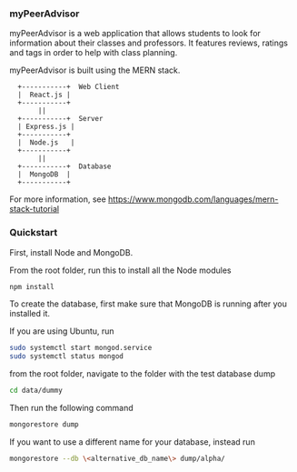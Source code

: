 ### myPeerAdvisor

myPeerAdvisor is a web application that allows students to look for
information about their classes and professors. It features reviews,
ratings and tags in order to help with class planning.

myPeerAdvisor is built using the MERN stack.

```plaintext
  +-----------+  Web Client
  |  React.js |
  +-----------+
       ||
  +-----------+  Server
  | Express.js |
  +-----------+ 
  |  Node.js   |
  +-----------+
       ||
  +-----------+  Database
  |  MongoDB  |
  +-----------+
```

For more information, see https://www.mongodb.com/languages/mern-stack-tutorial

### Quickstart

First, install Node and MongoDB.

From the root folder, run this to install all the Node modules

```sh
npm install
```

To create the database, first make sure that MongoDB is running after you installed it.

If you are using Ubuntu, run
```sh
sudo systemctl start mongod.service
sudo systemctl status mongod
```

from the root folder, navigate to the folder with the test database dump
```sh
cd data/dummy
```

Then run the following command
```sh
mongorestore dump
```

If you want to use a different name for your database, instead run
```sh
mongorestore --db \<alternative_db_name\> dump/alpha/
```
     